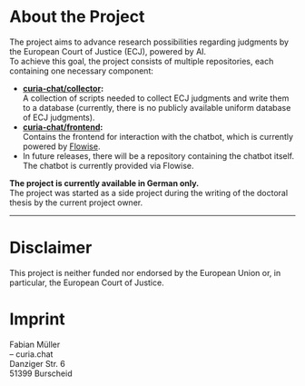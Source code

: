 # About the Project  
The project aims to advance research possibilities regarding judgments by the European Court of Justice (ECJ), powered by AI.  
To achieve this goal, the project consists of multiple repositories, each containing one necessary component:  

- **[curia-chat/collector](https://github.com/curia-chat/collector):**  
  A collection of scripts needed to collect ECJ judgments and write them to a database (currently, there is no publicly available uniform database of ECJ judgments).  
- **[curia-chat/frontend](https://github.com/curia-chat/frontend):**  
  Contains the frontend for interaction with the chatbot, which is currently powered by [Flowise](https://github.com/FlowiseAI/Flowise).  
- In future releases, there will be a repository containing the chatbot itself. The chatbot is currently provided via Flowise.

**The project is currently available in German only.**  
The project was started as a side project during the writing of the doctoral thesis by the current project owner.

---

# Disclaimer  
This project is neither funded nor endorsed by the European Union or, in particular, the European Court of Justice.  

# Imprint  
Fabian Müller  
– curia.chat  
Danziger Str. 6  
51399 Burscheid  
